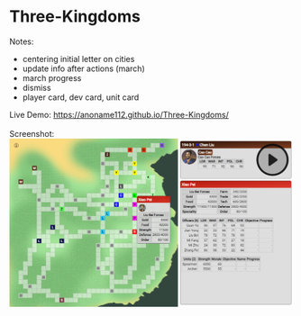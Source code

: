 # Three-Kingdoms
Notes:
- centering initial letter on cities
- update info after actions (march)
- march progress
- dismiss
- player card, dev card, unit card

Live Demo: https://anoname112.github.io/Three-Kingdoms/
<br /><br />
Screenshot:
<br />
<a href="https://anoname112.github.io/Three-Kingdoms/">
   <img src="https://raw.githubusercontent.com/Anoname112/Three-Kingdoms/main/ss.png" title="Three Kingdoms">
</a>

